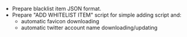 - Prepare blacklist item JSON format.
- Prepare "ADD WHITELIST ITEM" script for simple adding script and:
  - automatic favicon downloading
  - automatic twitter account name downloading/updating
